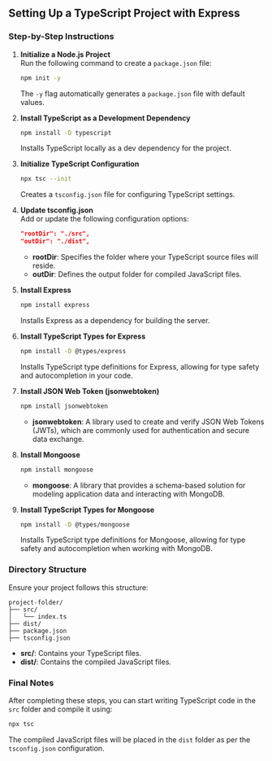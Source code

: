 ## Setting Up a TypeScript Project with Express

### Step-by-Step Instructions

1. **Initialize a Node.js Project**  
   Run the following command to create a `package.json` file:
   ```bash
   npm init -y
   ```
   The `-y` flag automatically generates a `package.json` file with default values.

2. **Install TypeScript as a Development Dependency**  
   ```bash
   npm install -D typescript
   ```
   Installs TypeScript locally as a dev dependency for the project.

3. **Initialize TypeScript Configuration**  
   ```bash
   npx tsc --init
   ```
   Creates a `tsconfig.json` file for configuring TypeScript settings.

4. **Update tsconfig.json**  
   Add or update the following configuration options:
   ```json
   "rootDir": "./src",
   "outDir": "./dist",
   ```
   - **rootDir**: Specifies the folder where your TypeScript source files will reside.
   - **outDir**: Defines the output folder for compiled JavaScript files.

5. **Install Express**  
   ```bash
   npm install express
   ```
   Installs Express as a dependency for building the server.

6. **Install TypeScript Types for Express**  
   ```bash
   npm install -D @types/express
   ```
   Installs TypeScript type definitions for Express, allowing for type safety and autocompletion in your code.

7. **Install JSON Web Token (jsonwebtoken)**  
   ```bash
   npm install jsonwebtoken
   ```
   - **jsonwebtoken**: A library used to create and verify JSON Web Tokens (JWTs), which are commonly used for authentication and secure data exchange.

8. **Install Mongoose**  
   ```bash
   npm install mongoose
   ```
   - **mongoose**: A library that provides a schema-based solution for modeling application data and interacting with MongoDB.

9. **Install TypeScript Types for Mongoose**  
   ```bash
   npm install -D @types/mongoose
   ```
   Installs TypeScript type definitions for Mongoose, allowing for type safety and autocompletion when working with MongoDB.

### Directory Structure
Ensure your project follows this structure:
```
project-folder/
├── src/
│   └── index.ts
├── dist/
├── package.json
├── tsconfig.json
```
- **src/**: Contains your TypeScript files.
- **dist/**: Contains the compiled JavaScript files.

### Final Notes
After completing these steps, you can start writing TypeScript code in the `src` folder and compile it using:
```bash
npx tsc
```
The compiled JavaScript files will be placed in the `dist` folder as per the `tsconfig.json` configuration.